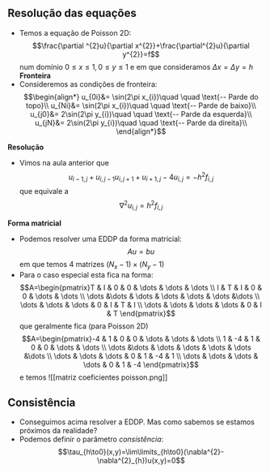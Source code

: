 ## Resolução das equações 
- Temos a equação de Poisson 2D: $$\frac{\partial ^{2}u}{\partial x^{2}}+\frac{\partial^{2}u}{\partial y^{2}}=f$$
num domínio $0\le x\le1,0\le y\le 1$ e em que consideramos $\Delta x=\Delta y=h$
**Fronteira**
- Consideremos as condições de fronteira:
$$\begin{align*}
u_{0i}&= \sin(2\pi x_{i})\quad \quad \text{-- Parde do topo}\\
u_{Ni}&= \sin(2\pi x_{i})\quad \quad \text{-- Parde de baixo}\\
u_{j0}&= 2\sin(2\pi y_{i})\quad \quad \text{-- Parde da esquerda}\\
u_{jN}&= 2\sin(2\pi y_{i})\quad \quad \text{-- Parde da direita}\\
\end{align*}$$

**Resolução**
- Vimos na aula anterior que
$$u_{i-1,j}+u_{i,j-1}u_{i,j+1}+u_{i+1,j}-4u_{i,j}=-h^{2}f_{i,j}$$
que equivale a
$$\nabla^{2}u_{i,j}=h^{2}f_{i,j}$$

**Forma matricial**
- Podemos resolver uma EDDP da forma matricial:
$$Au=bu$$
em que temos 4 matrizes $(N_{x}-1)\times (N_{y}-1)$
- Para o caso especial esta fica na forma:
$$A=\begin{pmatrix}T & I & 0 & 0 & \dots & \dots & \dots \\ I & T & I & 0 & 0 & \dots & \dots \\  \dots &\dots & \dots & \dots & \dots & \dots &\dots \\ \dots & \dots & \dots & 0 & I & T & I \\ \dots & \dots & \dots & \dots & 0 & I & T \end{pmatrix}$$
que geralmente fica (para Poisson 2D)
$$A=\begin{pmatrix}-4 & 1 & 0 & 0 & \dots & \dots & \dots \\ 1 & -4 & 1 & 0 & 0 & \dots & \dots \\  \dots &\dots & \dots & \dots & \dots & \dots &\dots \\ \dots & \dots & \dots & 0 & 1 & -4 & 1 \\ \dots & \dots & \dots & \dots & 0 & 1 & -4 \end{pmatrix}$$
e temos
![[matriz coeficientes poisson.png]]

## Consistência
- Conseguimos acima resolver a EDDP. Mas como sabemos se estamos próximos da realidade?
- Podemos definir o parâmetro *consistência*:
$$\tau_{h\to0}(x,y)=\lim\limits_{h\to0}(\nabla^{2}-\nabla^{2}_{h})u(x,y)=0$$
